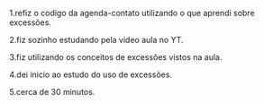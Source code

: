 1.refiz o codigo da agenda-contato utilizando o que aprendi sobre excessões.

2.fiz sozinho estudando pela video aula no YT.

3.fiz utilizando os conceitos de excessões vistos na aula.

4.dei inicio ao estudo do uso de excessões.

5.cerca de 30 minutos.
